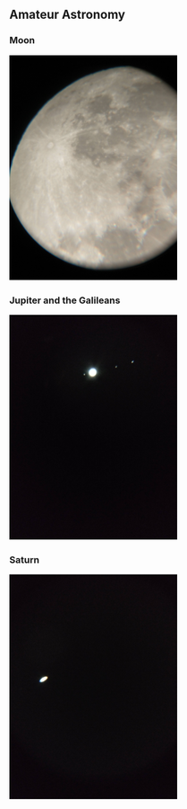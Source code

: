 ## Amateur Astronomy

### Moon
<img src="https://github.com/nroyce7/nroyce7.github.io/blob/master/moon.jpg?raw=true" width="300">

### Jupiter and the Galileans
<img src="https://github.com/nroyce7/nroyce7.github.io/blob/master/jupiter.jpg?raw=true" width="300">

### Saturn
<img src="https://github.com/nroyce7/nroyce7.github.io/blob/master/saturn.jpg?raw=true" width="300">

